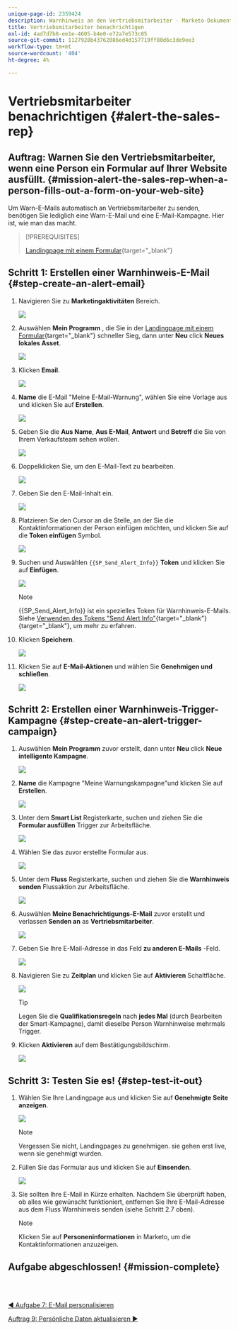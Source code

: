 ```yaml
---
unique-page-id: 2359424
description: Warnhinweis an den Vertriebsmitarbeiter - Marketo-Dokumente - Produktdokumentation
title: Vertriebsmitarbeiter benachrichtigen
exl-id: 4ad7d7b8-ee1e-4605-b4e0-e72a7e573c05
source-git-commit: 1127928b43762086ed4d157719ff80d6c3de9ee3
workflow-type: tm+mt
source-wordcount: '404'
ht-degree: 4%

---
```


# Vertriebsmitarbeiter benachrichtigen {#alert-the-sales-rep}

## Auftrag: Warnen Sie den Vertriebsmitarbeiter, wenn eine Person ein Formular auf Ihrer Website ausfüllt. {#mission-alert-the-sales-rep-when-a-person-fills-out-a-form-on-your-web-site}

Um Warn-E-Mails automatisch an Vertriebsmitarbeiter zu senden, benötigen Sie lediglich eine Warn-E-Mail und eine E-Mail-Kampagne. Hier ist, wie man das macht.

>[!PREREQUISITES]
>
>[Landingpage mit einem Formular](/help/marketo/getting-started/quick-wins/landing-page-with-a-form.md){target=&quot;_blank&quot;}

## Schritt 1: Erstellen einer Warnhinweis-E-Mail {#step-create-an-alert-email}

1. Navigieren Sie zu **Marketingaktivitäten** Bereich.

   ![](assets/alert-the-sales-rep-1.png)

1. Auswählen **Mein Programm** , die Sie in der [Landingpage mit einem Formular](/help/marketo/getting-started/quick-wins/landing-page-with-a-form.md){target=&quot;_blank&quot;} schneller Sieg, dann unter **Neu** click **Neues lokales Asset**.

   ![](assets/alert-the-sales-rep-2.png)

1. Klicken **Email**.

   ![](assets/alert-the-sales-rep-3.png)

1. **Name** die E-Mail &quot;Meine E-Mail-Warnung&quot;, wählen Sie eine Vorlage aus und klicken Sie auf **Erstellen**.

   ![](assets/alert-the-sales-rep-4.png)

1. Geben Sie die **Aus Name**, **Aus E-Mail**, **Antwort** und **Betreff** die Sie von Ihrem Verkaufsteam sehen wollen.

   ![](assets/alert-the-sales-rep-5.png)

1. Doppelklicken Sie, um den E-Mail-Text zu bearbeiten.

   ![](assets/alert-the-sales-rep-6.png)

1. Geben Sie den E-Mail-Inhalt ein.

   ![](assets/alert-the-sales-rep-7.png)

1. Platzieren Sie den Cursor an die Stelle, an der Sie die Kontaktinformationen der Person einfügen möchten, und klicken Sie auf die **Token einfügen** Symbol.

   ![](assets/alert-the-sales-rep-8.png)

1. Suchen und Auswählen `{{SP_Send_Alert_Info}}` **Token** und klicken Sie auf **Einfügen**.

   ![](assets/alert-the-sales-rep-9.png)

   >[!NOTE]
   >
   >{{SP_Send_Alert_Info}} ist ein spezielles Token für Warnhinweis-E-Mails. Siehe [Verwenden des Tokens &quot;Send Alert Info&quot;](/help/marketo/product-docs/email-marketing/general/using-tokens/use-the-send-alert-info-token.md){target=&quot;_blank&quot;}{target=&quot;_blank&quot;}, um mehr zu erfahren.

1. Klicken **Speichern**.

   ![](assets/alert-the-sales-rep-10.png)

1. Klicken Sie auf **E-Mail-Aktionen** und wählen Sie **Genehmigen und schließen**.

   ![](assets/alert-the-sales-rep-11.png)

## Schritt 2: Erstellen einer Warnhinweis-Trigger-Kampagne {#step-create-an-alert-trigger-campaign}

1. Auswählen **Mein Programm** zuvor erstellt, dann unter **Neu** click **Neue intelligente Kampagne**.

   ![](assets/alert-the-sales-rep-12.png)

1. **Name** die Kampagne &quot;Meine Warnungskampagne&quot;und klicken Sie auf **Erstellen**.

   ![](assets/alert-the-sales-rep-13.png)

1. Unter dem **Smart List** Registerkarte, suchen und ziehen Sie die **Formular ausfüllen** Trigger zur Arbeitsfläche.

   ![](assets/alert-the-sales-rep-14.png)

1. Wählen Sie das zuvor erstellte Formular aus.

   ![](assets/alert-the-sales-rep-15.png)

1. Unter dem **Fluss** Registerkarte, suchen und ziehen Sie die **Warnhinweis senden** Flussaktion zur Arbeitsfläche.

   ![](assets/alert-the-sales-rep-16.png)

1. Auswählen **Meine Benachrichtigungs-E-Mail** zuvor erstellt und verlassen **Senden an** as **Vertriebsmitarbeiter**.

   ![](assets/alert-the-sales-rep-17.png)

1. Geben Sie Ihre E-Mail-Adresse in das Feld **zu anderen E-Mails** -Feld.

   ![](assets/alert-the-sales-rep-18.png)

1. Navigieren Sie zu **Zeitplan** und klicken Sie auf **Aktivieren** Schaltfläche.

   ![](assets/alert-the-sales-rep-19.png)

   >[!TIP]
   >
   >Legen Sie die **Qualifikationsregeln** nach **jedes Mal** (durch Bearbeiten der Smart-Kampagne), damit dieselbe Person Warnhinweise mehrmals Trigger.

1. Klicken **Aktivieren** auf dem Bestätigungsbildschirm.

   ![](assets/alert-the-sales-rep-20.png)

## Schritt 3: Testen Sie es! {#step-test-it-out}

1. Wählen Sie Ihre Landingpage aus und klicken Sie auf **Genehmigte Seite anzeigen**.

   ![](assets/alert-the-sales-21.png)

   >[!NOTE]
   >
   >Vergessen Sie nicht, Landingpages zu genehmigen. sie gehen erst live, wenn sie genehmigt wurden.

1. Füllen Sie das Formular aus und klicken Sie auf **Einsenden**.

   ![](assets/alert-the-sales-22.png)

1. Sie sollten Ihre E-Mail in Kürze erhalten. Nachdem Sie überprüft haben, ob alles wie gewünscht funktioniert, entfernen Sie Ihre E-Mail-Adresse aus dem Fluss Warnhinweis senden (siehe Schritt 2.7 oben).

   >[!NOTE]
   >
   >Klicken Sie auf **Personeninformationen** in Marketo, um die Kontaktinformationen anzuzeigen.

## Aufgabe abgeschlossen! {#mission-complete}

<br> 

[◄ Aufgabe 7: E-Mail personalisieren](/help/marketo/getting-started/quick-wins/personalize-an-email.md)

[Auftrag 9: Persönliche Daten aktualisieren ►](/help/marketo/getting-started/quick-wins/update-person-data.md)
